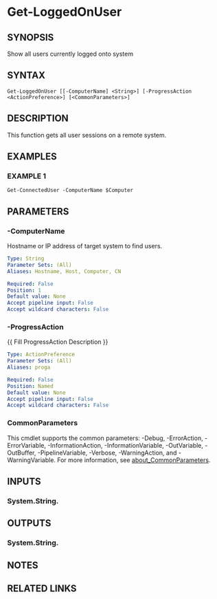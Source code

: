 # Get-LoggedOnUser

## SYNOPSIS
Show all users currently logged onto system

## SYNTAX

```
Get-LoggedOnUser [[-ComputerName] <String>] [-ProgressAction <ActionPreference>] [<CommonParameters>]
```

## DESCRIPTION
This function gets all user sessions on a remote system.

## EXAMPLES

### EXAMPLE 1
```
Get-ConnectedUser -ComputerName $Computer
```

## PARAMETERS

### -ComputerName
Hostname or IP address of target system to find users.

```yaml
Type: String
Parameter Sets: (All)
Aliases: Hostname, Host, Computer, CN

Required: False
Position: 1
Default value: None
Accept pipeline input: False
Accept wildcard characters: False
```

### -ProgressAction
{{ Fill ProgressAction Description }}

```yaml
Type: ActionPreference
Parameter Sets: (All)
Aliases: proga

Required: False
Position: Named
Default value: None
Accept pipeline input: False
Accept wildcard characters: False
```

### CommonParameters
This cmdlet supports the common parameters: -Debug, -ErrorAction, -ErrorVariable, -InformationAction, -InformationVariable, -OutVariable, -OutBuffer, -PipelineVariable, -Verbose, -WarningAction, and -WarningVariable. For more information, see [about_CommonParameters](http://go.microsoft.com/fwlink/?LinkID=113216).

## INPUTS

### System.String.
## OUTPUTS

### System.String.
## NOTES

## RELATED LINKS
